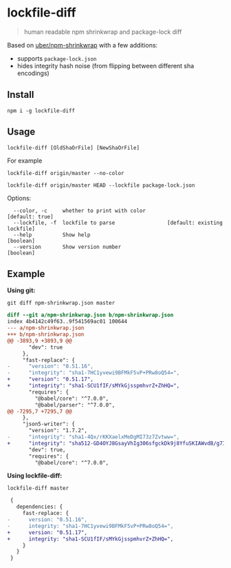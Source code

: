 # lockfile-diff
> human readable npm shrinkwrap and package-lock diff

Based on [uber/npm-shrinkwrap](https://github.com/uber/npm-shrinkwrap) with a few additions:
 * supports `package-lock.json`
 * hides integrity hash noise (from flipping between different sha encodings)

## Install
```
npm i -g lockfile-diff
```

## Usage
```
lockfile-diff [OldShaOrFile] [NewShaOrFile]
```

For example
```
lockfile-diff origin/master --no-color
```

```
lockfile-diff origin/master HEAD --lockfile package-lock.json
```

Options:
```
  --color, -c     whether to print with color                    [default: true]
  --lockfile, -f  lockfile to parse                 [default: existing lockfile]
  --help          Show help                                            [boolean]
  --version       Show version number                                  [boolean]
```

## Example
**Using git:**
```
git diff npm-shrinkwrap.json master
```

```diff
diff --git a/npm-shrinkwrap.json b/npm-shrinkwrap.json
index 4b4142c49f63..9f541569ac01 100644
--- a/npm-shrinkwrap.json
+++ b/npm-shrinkwrap.json
@@ -3893,9 +3893,9 @@
       "dev": true
     },
     "fast-replace": {
-      "version": "0.51.16",
-      "integrity": "sha1-7HC1yvewi9BFMkF5vP+PRw8oQ54=",
+      "version": "0.51.17",
+      "integrity": "sha1-SCU1fIF/sMYkGjsspmhvrZ+ZhHQ=",
       "requires": {
         "@babel/core": "^7.0.0",
         "@babel/parser": "^7.0.0",
@@ -7295,7 +7295,7 @@
     },
     "json5-writer": {
       "version": "1.7.2",
-      "integrity": "sha1-4Qx/rKKXaelxMeDgMI73z7Zvtww=",
+      "integrity": "sha512-GD4OYJ8GsayVhIg306sfgckDk9j8YfuSKIAWvdB/g7IDlw0pDgueONALVEEE2XWJtCwcsUyDtCYzXFgCBWLEjA==",
       "dev": true,
       "requires": {
         "@babel/core": "^7.0.0",
```

**Using lockfile-diff:**
```
lockfile-diff master
```

```diff
 {
   dependencies: {
     fast-replace: {
-      version: "0.51.16",
-      integrity: "sha1-7HC1yvewi9BFMkF5vP+PRw8oQ54=",
+      version: "0.51.17",
+      integrity: "sha1-SCU1fIF/sMYkGjsspmhvrZ+ZhHQ=",
     }
   }
 }
```
